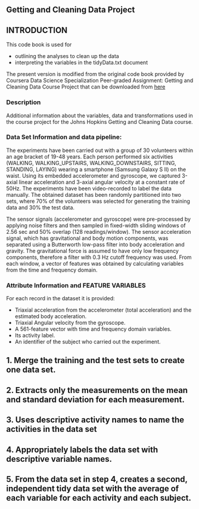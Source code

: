 ## Getting and Cleaning Data Project

INTRODUCTION
------------

This code book is used for

-   outlining the analyses to clean up the data
-   interpreting the variables in the tidyData.txt document

The present version is modified from the original code book provided by Coursera Data Science Specialization Peer-graded Assignment: Getting and Cleaning Data Course Project that can be downloaded from [here](https://d396qusza40orc.cloudfront.net/getdata%2Fprojectfiles%2FUCI%20HAR%20Dataset.zip)

### Description
Additional information about the variables, data and transformations used in the course project for the Johns Hopkins Getting and Cleaning Data course.

### Data Set Information and data pipeline:
The experiments have been carried out with a group of 30 volunteers within an age bracket of 19-48 years. Each person performed six activities (WALKING, WALKING_UPSTAIRS, WALKING_DOWNSTAIRS, SITTING, STANDING, LAYING) wearing a smartphone (Samsung Galaxy S II) on the waist. Using its embedded accelerometer and gyroscope, we captured 3-axial linear acceleration and 3-axial angular velocity at a constant rate of 50Hz. The experiments have been video-recorded to label the data manually. The obtained dataset has been randomly partitioned into two sets, where 70% of the volunteers was selected for generating the training data and 30% the test data. 

The sensor signals (accelerometer and gyroscope) were pre-processed by applying noise filters and then sampled in fixed-width sliding windows of 2.56 sec and 50% overlap (128 readings/window). The sensor acceleration signal, which has gravitational and body motion components, was separated using a Butterworth low-pass filter into body acceleration and gravity. The gravitational force is assumed to have only low frequency components, therefore a filter with 0.3 Hz cutoff frequency was used. From each window, a vector of features was obtained by calculating variables from the time and frequency domain.

### Attribute Information and FEATURE VARIABLES
For each record in the dataset it is provided: 
- Triaxial acceleration from the accelerometer (total acceleration) and the estimated body acceleration. 
- Triaxial Angular velocity from the gyroscope. 
- A 561-feature vector with time and frequency domain variables. 
- Its activity label. 
- An identifier of the subject who carried out the experiment.


## 1. Merge the training and the test sets to create one data set.
## 2. Extracts only the measurements on the mean and standard deviation for each measurement.
## 3. Uses descriptive activity names to name the activities in the data set
## 4. Appropriately labels the data set with descriptive variable names.
## 5. From the data set in step 4, creates a second, independent tidy data set with the average of each variable for each activity and each subject.


